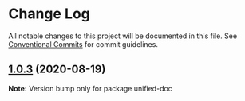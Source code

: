 # Change Log

All notable changes to this project will be documented in this file.
See [Conventional Commits](https://conventionalcommits.org) for commit guidelines.

## [1.0.3](https://github.com/unified-doc/unified-doc/tree/main/packages/unified-doc/compare/unified-doc@1.0.2...unified-doc@1.0.3) (2020-08-19)

**Note:** Version bump only for package unified-doc
